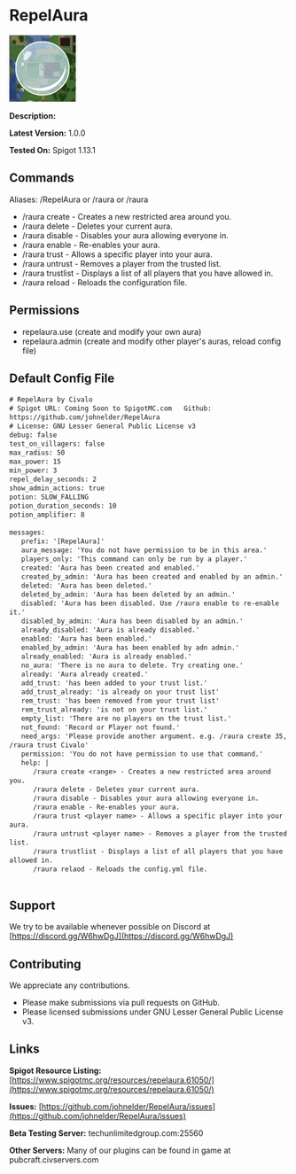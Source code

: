 # RepelAura
![alt text](https://raw.githubusercontent.com/johnelder/RepelAura/master/RepelAuraIconSmall.jpg "RepelAura")

**Description:** 

**Latest Version:** 1.0.0

**Tested On:** Spigot 1.13.1

## Commands

Aliases: /RepelAura or /raura or /raura
- /raura create <range> - Creates a new restricted area around you.
- /raura delete - Deletes your current aura.
- /raura disable - Disables your aura allowing everyone in.
- /raura enable - Re-enables your aura.
- /raura trust <player name> - Allows a specific player into your aura.
- /raura untrust <player name> - Removes a player from the trusted list.
- /raura trustlist - Displays a list of all players that you have allowed in.
- /raura reload - Reloads the configuration file.


## Permissions
- repelaura.use (create and modify your own aura)
- repelaura.admin (create and modify other player's auras, reload config file)


## Default Config File

```
# RepelAura by Civalo
# Spigot URL: Coming Soon to SpigotMC.com   Github: https://github.com/johnelder/RepelAura
# License: GNU Lesser General Public License v3  
debug: false
test_on_villagers: false
max_radius: 50
max_power: 15
min_power: 3
repel_delay_seconds: 2
show_admin_actions: true
potion: SLOW_FALLING
potion_duration_seconds: 10
potion_amplifier: 8

messages:
   prefix: '[RepelAura]'
   aura_message: 'You do not have permission to be in this area.'
   players_only: 'This command can only be run by a player.'
   created: 'Aura has been created and enabled.'
   created_by_admin: 'Aura has been created and enabled by an admin.'
   deleted: 'Aura has been deleted.'
   deleted_by_admin: 'Aura has been deleted by an admin.'
   disabled: 'Aura has been disabled. Use /raura enable to re-enable it.'
   disabled_by_admin: 'Aura has been disabled by an admin.'
   already_disabled: 'Aura is already disabled.'
   enabled: 'Aura has been enabled.'
   enabled_by_admin: 'Aura has been enabled by adn admin.'
   already_enabled: 'Aura is already enabled.'
   no_aura: 'There is no aura to delete. Try creating one.'
   already: 'Aura already created.'
   add_trust: 'has been added to your trust list.'
   add_trust_already: 'is already on your trust list'
   rem_trust: 'has been removed from your trust list'
   rem_trust_already: 'is not on your trust list.'
   empty_list: 'There are no players on the trust list.'
   not_found: 'Record or Player not found.'
   need_args: 'Please provide another argument. e.g. /raura create 35, /raura trust Civalo'
   permission: 'You do not have permission to use that command.'
   help: |
      /raura create <range> - Creates a new restricted area around you.
      /raura delete - Deletes your current aura.
      /raura disable - Disables your aura allowing everyone in.
      /raura enable - Re-enables your aura.
      /raura trust <player name> - Allows a specific player into your aura.
      /raura untrust <player name> - Removes a player from the trusted list.
      /raura trustlist - Displays a list of all players that you have allowed in.
      /raura relaod - Reloads the config.yml file.


```


## Support
We try to be available whenever possible on Discord at [https://discord.gg/W6hwDgJ](https://discord.gg/W6hwDgJ)
## Contributing
We appreciate any contributions.  
- Please make submissions via pull requests on GitHub. 
- Please licensed submissions under GNU Lesser General Public License v3.
## Links
**Spigot Resource Listing:** [https://www.spigotmc.org/resources/repelaura.61050/](https://www.spigotmc.org/resources/repelaura.61050/)

**Issues:** [https://github.com/johnelder/RepelAura/issues](https://github.com/johnelder/RepelAura/issues)

**Beta Testing Server:** techunlimitedgroup.com:25560

**Other Servers:** Many of our plugins can be found in game at pubcraft.civservers.com

